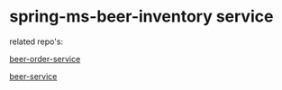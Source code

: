 # spring-ms-beer-inventory service

related repo's: 

[beer-order-service](https://github.com/karp1k/spring-ms-beer-order-service)

[beer-service](https://github.com/karp1k/spring-ms-beer-service)